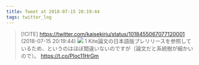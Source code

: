 ```yaml
---
title: Tweet at 2018-07-15 20:19:44
tags: twitter_log
---
```


> [!CITE] https://twitter.com/kaisekiriu/status/1018455067077120001 (2018-07-15 20:19:44)
> ![](https://twitter.com/kaisekiriu/status/1018455067077120001)
> 1 Kite論文の日本語版プレリリースを参照しているため、というのはほぼ間違いないのですが（論文だと系統樹が細かいので）。
> https://t.co/Ploc11HrGm
